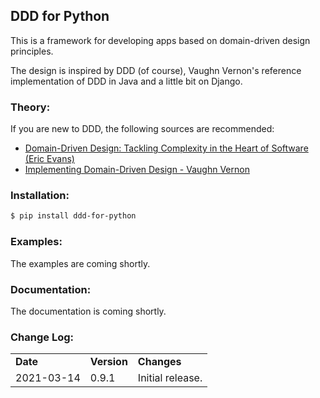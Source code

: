 ## DDD for Python  

This is a framework for developing apps based on domain-driven design principles.
  
The design is inspired by DDD (of course), Vaughn Vernon's reference implementation of DDD in Java and a little bit on Django.
  
### Theory:  
  
If you are new to DDD, the following sources are recommended:
  
- [Domain-Driven Design: Tackling Complexity in the Heart of Software (Eric Evans)](https://www.amazon.com/Domain-Driven-Design-Tackling-Complexity-Software/dp/0321125215)  
- [Implementing Domain-Driven Design - Vaughn Vernon](https://www.amazon.com/Implementing-Domain-Driven-Design-Vaughn-Vernon/dp/0321834577)  
  
### Installation:  
  
```bash
$ pip install ddd-for-python
```
  
### Examples:  
  
The examples are coming shortly.  
  
### Documentation:  
  
The documentation is coming shortly.
  
### Change Log:  

| | | |  
|-|-|-|  
| __Date__ | __Version__ | __Changes__ |  
| 2021-03-14 | 0.9.1       | Initial release.                                                         |
